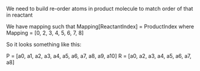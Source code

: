 We need to build re-order atoms in product molecule
    to match order of that in reactant

We have mapping such that
Mapping[ReactantIndex] = ProductIndex
where
Mapping = [0, 2, 3, 4, 5, 6, 7, 8]

So it looks something like this:

P = [a0, a1, a2, a3, a4, a5, a6, a7, a8, a9, a10]
R = [a0, a2, a3, a4, a5, a6, a7, a8]
